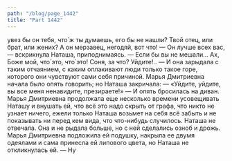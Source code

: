 ```yaml
---
path: "/blog/page_1442"
title: "Part 1442"
---
```


увез бы он тебя, что́ ж ты думаешь, его бы не нашли? Твой отец, или брат, или жених? А он мерзавец, негодяй, вот что!
— Он лучше всех вас, — вскрикнула Наташа, приподнимаясь. — Если бы вы не мешали... Ах, Боже мой, что́ это, что́ это! Соня, за что́? Уйдите!.. — И она зарыдала с таким отчаянием, с каким оплакивают люди только такое горе, которого они чувствуют сами себя причиной. Марья Дмитриевна начала было опять говорить; но Наташа закричала: — «Уйдите, уйдите, вы все меня ненавидите, презираете!» — И опять бросилась на диван.
Марья Дмитриевна продолжала еще несколько времени усовещивать Наташу и внушать ей, что всё это надо скрыть от графа, что никто не узнает ничего, ежели только Наташа возьмет на себя всё забыть и не показывать ни перед кем вида, что что-нибудь случилось. Наташа не отвечала. Она и не рыдала больше, но с ней сделались озноб и дрожь. Марья Дмитриевна подложила ей подушку, накрыла ее двумя одеялами и сама принесла ей липового цвета, но Наташа не откликнулась ей.
— Ну 
